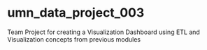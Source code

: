 # umn_data_project_003
Team Project for creating a Visualization Dashboard using ETL and Visualization concepts from previous modules
